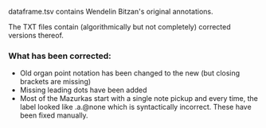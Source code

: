 dataframe.tsv contains Wendelin Bitzan's original annotations.

The TXT files contain (algorithmically but not completely) corrected versions thereof.

### What has been corrected:

* Old organ point notation has been changed to the new (but closing brackets are missing)
* Missing leading dots have been added
* Most of the Mazurkas start with a single note pickup and every time, the label looked like .a.@none which is syntactically incorrect. These have been fixed manually.